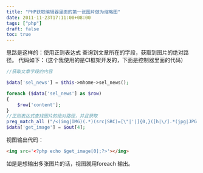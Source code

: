 ```yaml
---
title: "PHP获取编辑器里面的第一张图片做为缩略图"
date: 2011-11-23T17:11:00+08:00
tags: ["php"] 
draft: false
toc: true
---
```


思路是这样的：使用正则表达式 查询到文章所在的字段，获取到图片的绝对路径。 代码如下：（这个我使用的是CI框架开发的，下面是控制器里面的代码）


```php
//获取文章字段的内容

$data['sel_news'] = $this->mhome->sel_news();

foreach ($data['sel_news'] as $row)
{
    $row['content'];
}
//正则表达式查找图片的绝对路径，并且获取
preg_match_all ("/<(img|IMG)(.*)(src|SRC)=[\"|'|]{0,}([h|\/].*(jpg|JPG|gif|GIF|png|PNG))[\"|'|\s]{0,}/isU",$row['content'],$out);
$data['get_image'] = $out[4];
```


视图输出代码：

```html
<img src='<?php echo $get_image[0];?>'></img>
```

如是是想输出多张图片的话，视图就用foreach 输出。